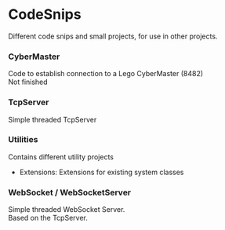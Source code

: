 # CodeSnips
Different code snips and small projects, for use in other projects.

### CyberMaster
Code to establish connection to a Lego CyberMaster (8482)  
Not finished

### TcpServer
Simple threaded TcpServer

### Utilities
Contains different utility projects
* Extensions: Extensions for existing system classes

### WebSocket / WebSocketServer
Simple threaded WebSocket Server.  
Based on the TcpServer.
